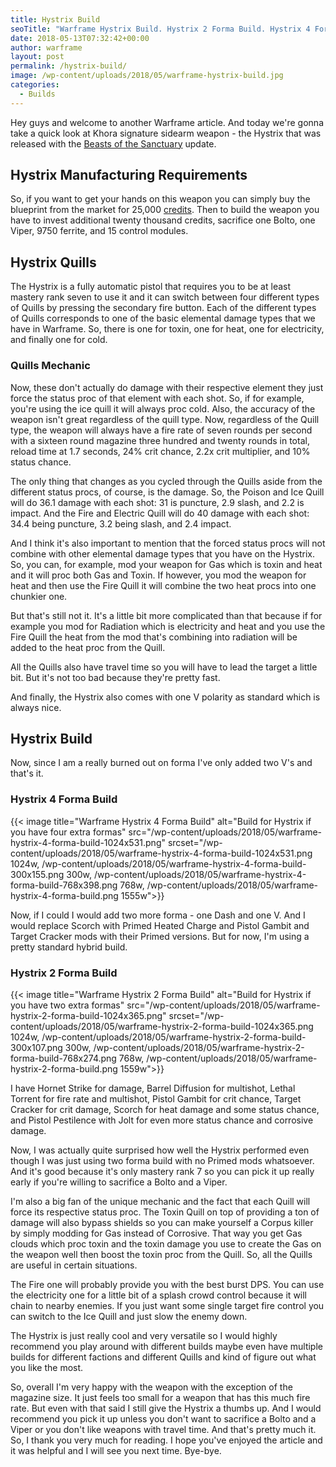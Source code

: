 ```yaml
---
title: Hystrix Build
seoTitle: "Warframe Hystrix Build. Hystrix 2 Forma Build. Hystrix 4 Forma Build"
date: 2018-05-13T07:32:42+00:00
author: warframe
layout: post
permalink: /hystrix-build/
image: /wp-content/uploads/2018/05/warframe-hystrix-build.jpg
categories:
  - Builds
---
```

Hey guys and welcome to another Warframe article. And today we're gonna take a quick look at Khora signature sidearm weapon - the Hystrix that was released with the [Beasts of the Sanctuary](https://warframeblog.com/sanctuary-onslaught-guide/) update.<!--more-->

## Hystrix Manufacturing Requirements

So, if you want to get your hands on this weapon you can simply buy the blueprint from the market for 25,000 [credits](https://warframeblog.com/farm-credits-750k-credits-per-hour/). Then to build the weapon you have to invest additional twenty thousand credits, sacrifice one Bolto, one Viper, 9750 ferrite, and 15 control modules.

## Hystrix Quills

The Hystrix is a fully automatic pistol that requires you to be at least mastery rank seven to use it and it can switch between four different types of Quills by pressing the secondary fire button. Each of the different types of Quills corresponds to one of the basic elemental damage types that we have in Warframe. So, there is one for toxin, one for heat, one for electricity, and finally one for cold.

### Quills Mechanic

Now, these don't actually do damage with their respective element they just force the status proc of that element with each shot. So, if for example, you're using the ice quill it will always proc cold. Also, the accuracy of the weapon isn't great regardless of the quill type. Now, regardless of the Quill type, the weapon will always have a fire rate of seven rounds per second with a sixteen round magazine three hundred and twenty rounds in total, reload time at 1.7 seconds, 24% crit chance, 2.2x crit multiplier, and 10% status chance.

The only thing that changes as you cycled through the Quills aside from the different status procs, of course, is the damage. So, the Poison and Ice Quill will do 36.1 damage with each shot: 31 is puncture, 2.9 slash, and 2.2 is impact. And the Fire and Electric Quill will do 40 damage with each shot: 34.4 being puncture, 3.2 being slash, and 2.4 impact.

And I think it's also important to mention that the forced status procs will not combine with other elemental damage types that you have on the Hystrix. So, you can, for example, mod your weapon for Gas which is toxin and heat and it will proc both Gas and Toxin. If however, you mod the weapon for heat and then use the Fire Quill it will combine the two heat procs into one chunkier one.

But that's still not it. It's a little bit more complicated than that because if for example you mod for Radiation which is electricity and heat and you use the Fire Quill the heat from the mod that's combining into radiation will be added to the heat proc from the Quill.

All the Quills also have travel time so you will have to lead the target a little bit. But it's not too bad because they're pretty fast.

And finally, the Hystrix also comes with one V polarity as standard which is always nice.

## Hystrix Build

Now, since I am a really burned out on forma I've only added two V's and that's it.

### Hystrix 4 Forma Build

{{< image title="Warframe Hystrix 4 Forma Build" alt="Build for Hystrix if you have four extra formas" src="/wp-content/uploads/2018/05/warframe-hystrix-4-forma-build-1024x531.png" srcset="/wp-content/uploads/2018/05/warframe-hystrix-4-forma-build-1024x531.png 1024w, /wp-content/uploads/2018/05/warframe-hystrix-4-forma-build-300x155.png 300w, /wp-content/uploads/2018/05/warframe-hystrix-4-forma-build-768x398.png 768w, /wp-content/uploads/2018/05/warframe-hystrix-4-forma-build.png 1555w">}}

Now, if I could I would add two more forma - one Dash and one V. And I would replace Scorch with Primed Heated Charge and Pistol Gambit and Target Cracker mods with their Primed versions. But for now, I'm using a pretty standard hybrid build.

### Hystrix 2 Forma Build

{{< image title="Warframe Hystrix 2 Forma Build" alt="Build for Hystrix if you have two extra formas" src="/wp-content/uploads/2018/05/warframe-hystrix-2-forma-build-1024x365.png" srcset="/wp-content/uploads/2018/05/warframe-hystrix-2-forma-build-1024x365.png 1024w, /wp-content/uploads/2018/05/warframe-hystrix-2-forma-build-300x107.png 300w, /wp-content/uploads/2018/05/warframe-hystrix-2-forma-build-768x274.png 768w, /wp-content/uploads/2018/05/warframe-hystrix-2-forma-build.png 1559w">}}

I have Hornet Strike for damage, Barrel Diffusion for multishot, Lethal Torrent for fire rate and multishot, Pistol Gambit for crit chance, Target Cracker for crit damage, Scorch for heat damage and some status chance, and Pistol Pestilence with Jolt for even more status chance and corrosive damage.

Now, I was actually quite surprised how well the Hystrix performed even though I was just using two forma build with no Primed mods whatsoever. And it's good because it's only mastery rank 7 so you can pick it up really early if you're willing to sacrifice a Bolto and a Viper.

I'm also a big fan of the unique mechanic and the fact that each Quill will force its respective status proc. The Toxin Quill on top of providing a ton of damage will also bypass shields so you can make yourself a Corpus killer by simply modding for Gas instead of Corrosive. That way you get Gas clouds which proc toxin and the toxin damage you use to create the Gas on the weapon well then boost the toxin proc from the Quill. So, all the Quills are useful in certain situations.

The Fire one will probably provide you with the best burst DPS. You can use the electricity one for a little bit of a splash crowd control because it will chain to nearby enemies. If you just want some single target fire control you can switch to the Ice Quill and just slow the enemy down.

The Hystrix is just really cool and very versatile so I would highly recommend you play around with different builds maybe even have multiple builds for different factions and different Quills and kind of figure out what you like the most.

So, overall I'm very happy with the weapon with the exception of the magazine size. It just feels too small for a weapon that has this much fire rate. But even with that said I still give the Hystrix a thumbs up. And I would recommend you pick it up unless you don't want to sacrifice a Bolto and a Viper or you don't like weapons with travel time. And that's pretty much it. So, I thank you very much for reading. I hope you've enjoyed the article and it was helpful and I will see you next time. Bye-bye.